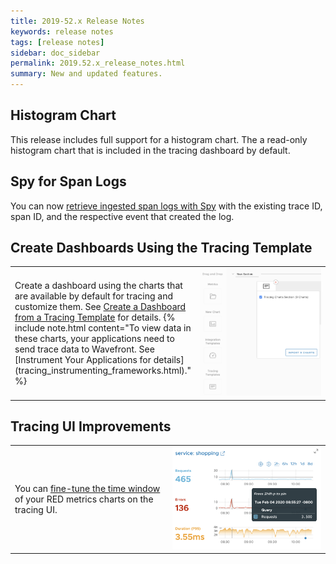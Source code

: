 ```yaml
---
title: 2019-52.x Release Notes
keywords: release notes
tags: [release notes]
sidebar: doc_sidebar
permalink: 2019.52.x_release_notes.html
summary: New and updated features.
---
```


## Histogram Chart

This release includes full support for a histogram chart. The a read-only histogram chart that is included in the tracing dashboard by default.


<!---
## Dashboards for Large Demo Screens
Wavefront customers have asked for a version of dashboards that is suitable for large demo screens, for example, a large TV screen inside your enterprise:
* Auth-less (No need to log in again)
* No timeout
* Read only
We've solved this problem by offering configuration of an Ubuntu Linux VM that runs inside the customer network.
https://wavefront.atlassian.net/browse/MONIT-17445--->

## Spy for Span Logs

You can now [retrieve ingested span logs with Spy](wavefront_monitoring_spy.html#get-ingested-span-logs-with-spy) with the existing trace ID, span ID, and the respective event that created the log.

## Create Dashboards Using the Tracing Template
<table style="width: 100%;">
<tbody>
<tr>
<td width="50%">
<p>Create a dashboard using the charts that are available by default for tracing and customize them. See <a href="ui_dashboards.html#create-a-dashboard-from-a-tracing-template">Create a Dashboard from a Tracing Template</a> for details.
{% include note.html content="To view data in these charts, your applications need to send trace data to Wavefront. See [Instrument Your Applications for details](tracing_instrumenting_frameworks.html)." %}
</p></td>
<td width="50%"><img src="/images/create_tracing_template.png" alt="Create a dashboard from a tracing template"/></td>
</tr>
</tbody>
</table>

## Tracing UI Improvements

<table style="width: 100%;">
<tbody>
<tr>
<td width="50%">
<p>You can <a href="ui_examine_data.html#fine-tune-the-time-window">fine-tune the time window</a> of your RED metrics charts on the tracing UI.
</p></td>
<td width="50%"><img src="/images/tracing_fine_tune_RED_metrics_charts.png" alt="Fine tune RED metrics charts"/></td>
</tr>
</tbody>
</table>
